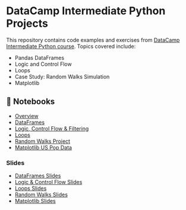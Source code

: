 
# DataCamp Intermediate Python Projects

This repository contains code examples and exercises from [DataCamp Intermediate Python course](https://app.datacamp.com/learn/courses/intermediate-python). Topics covered include: 

- Pandas DataFrames  
- Logic and Control Flow  
- Loops
- Case Study: Random Walks Simulation
- Matplotlib

## 📝 Notebooks

- [Overview](notebooks/01-overview.ipynb) 
- [DataFrames](notebooks/02-pandas-dataframes.ipynb)  
- [Logic, Control Flow & Filtering](notebooks/03-logic-control-flow.ipynb)  
- [Loops](notebooks/04-loops.ipynb)  
- [Random Walks Project](notebooks/05-random-walks-project.ipynb)  
- [Matplotlib US Pop Data](notebooks/06-matplotlib-example.ipynb)  

### Slides 
- [DataFrames Slides](slides/02-dataframes-slides.pdf)
- [Logic & Control Flow Slides](slides/03-logic-control-flow-slides.pdf)
- [Loops Slides](slides/04-loops-slides.pdf)
- [Random Walks Slides](slides/05-random-walks-slides.pdf)
- [Matplotlib Slides](slides/06-matplotlib-slides.pdf)
